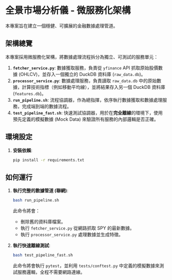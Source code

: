 # 全景市場分析儀 - 微服務化架構

本專案旨在建立一個穩健、可擴展的金融數據處理管道。

## 架構總覽

本專案採用微服務化架構，將數據處理流程拆分為獨立、可測試的服務單元：

1.  **`fetcher_service.py`**: 數據獲取服務，負責從 `yfinance` API 抓取原始股價數據 (OHLCV)，並存入一個獨立的 DuckDB 資料庫 (`raw_data.db`)。
2.  **`processor_service.py`**: 數據處理服務，負責讀取 `raw_data.db` 中的原始數據，計算技術指標（例如移動平均線），並將結果存入另一個 DuckDB 資料庫 (`features.db`)。
3.  **`run_pipeline.sh`**: 流程協調器，作為總指揮，依序執行數據獲取和數據處理服務，完成端到端的數據流程。
4.  **`test_pipeline_fast.sh`**: 快速測試協調器，用於在**完全離線**的環境下，使用預先定義的模擬數據 (Mock Data) 來驗證所有服務的內部邏輯是否正確。

## 環境設定

1.  **安裝依賴**:
    ```bash
    pip install -r requirements.txt
    ```

## 如何運行

1.  **執行完整的數據管道 (聯網)**:
    ```bash
    bash run_pipeline.sh
    ```
    此命令將會：
    - 刪除舊的資料庫檔案。
    - 執行 `fetcher_service.py` 從網路抓取 SPY 的最新數據。
    - 執行 `processor_service.py` 處理數據並生成特徵。

2.  **執行快速離線測試**:
    ```bash
    bash test_pipeline_fast.sh
    ```
    此命令將會執行 `pytest`，並利用 `tests/conftest.py` 中定義的模擬數據來測試服務邏輯，全程不需要網路連線。
